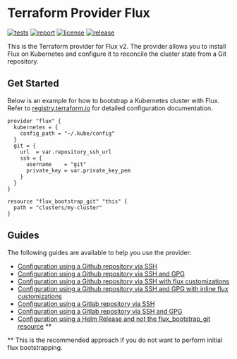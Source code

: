 # Terraform Provider Flux

[![tests](https://github.com/fluxcd/terraform-provider-flux/workflows/tests/badge.svg)](https://github.com/fluxcd/terraform-provider-flux/actions)
[![report](https://goreportcard.com/badge/github.com/fluxcd/terraform-provider-flux)](https://goreportcard.com/report/github.com/fluxcd/terraform-provider-flux)
[![license](https://img.shields.io/github/license/fluxcd/terraform-provider-flux.svg)](https://github.com/fluxcd/terraform-provider-flux/blob/main/LICENSE)
[![release](https://img.shields.io/github/release/fluxcd/terraform-provider-flux/all.svg)](https://github.com/fluxcd/terraform-provider-flux/releases)

This is the Terraform provider for Flux v2. The provider allows you to install Flux on Kubernetes and configure it to reconcile the cluster state from a Git repository.

## Get Started

Below is an example for how to bootstrap a Kubernetes cluster with Flux.
Refer to [registry.terraform.io](https://registry.terraform.io/providers/fluxcd/flux/latest)
for detailed configuration documentation.

```hcl
provider "flux" {
  kubernetes = {
    config_path = "~/.kube/config"
  }
  git = {
    url  = var.repository_ssh_url
    ssh = {
      username    = "git"
      private_key = var.private_key_pem
    }
  }
}

resource "flux_bootstrap_git" "this" {
  path = "clusters/my-cluster"
}
```

## Guides

The following guides are available to help you use the provider:

- [Configuration using a Github repository via SSH](examples/github-via-ssh)
- [Configuration using a Github repository via SSH and GPG](examples/github-via-ssh-with-gpg)
- [Configuration using a Github repository via SSH with flux customizations](examples/github-with-customizations)
- [Configuration using a Github repository via SSH and GPG with inline flux customizations](examples/github-with-inline-customizations)
- [Configuration using a Gitlab repository via SSH](examples/gitlab-via-ssh)
- [Configuration using a Gitlab repository via SSH and GPG](examples/gitlab-via-ssh-with-gpg)
- [Configuration using a Helm Release and not the flux_bootstrap_git resource](examples/helm-install) **

** This is the recommended approach if you do not want to perform initial flux bootstrapping.
